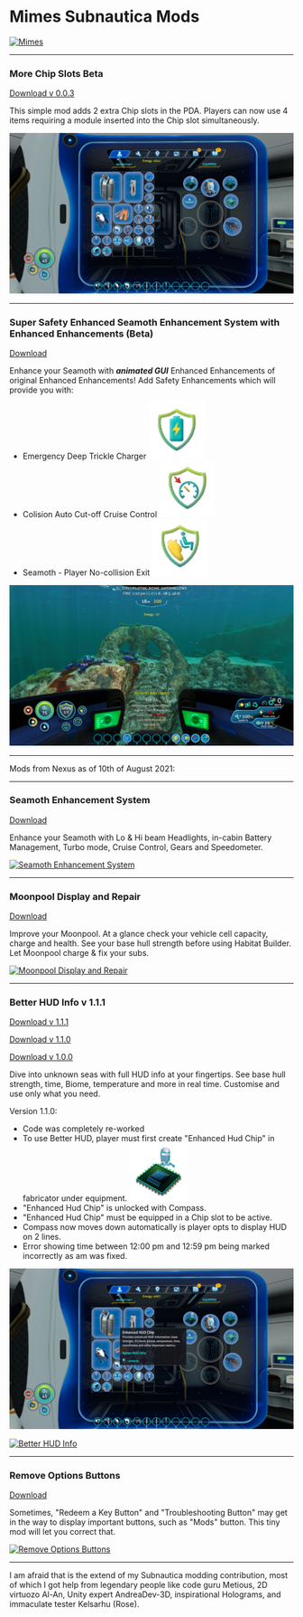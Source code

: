 
# Mimes Subnautica Mods
[![Mimes](https://forums.nexusmods.com/uploads/profile/photo-thumb-437899.jpg?r_=1608813554 "Mimes")](https://forums.nexusmods.com/uploads/profile/photo-thumb-437899.jpg?r_=1608813554 "Mimes")


------------

### More Chip Slots Beta

[Download v 0.0.3](https://github.com/Mimes-Pes/MimesSubnauticaMods/blob/main/MoreChipSlots-0.0.3.zip "Download")

This simple mod adds 2 extra Chip slots in the PDA. Players can now use 4 items requiring a module inserted into the Chip slot simultaneously.

[![MoreChipSlots-Beta](https://github.com/Mimes-Pes/MimesSubnauticaMods/blob/main/MoreChipSlots-Beta.png?raw=true "MoreChipSlots-Beta")](https://github.com/Mimes-Pes/MimesSubnauticaMods/blob/main/MoreChipSlots-Beta.png?raw=true "MoreChipSlots-Beta")

------------
### Super Safety Enhanced Seamoth Enhancement System with Enhanced Enhancements (Beta)
[Download](https://github.com/Mimes-Pes/MimesSubnauticaMods/blob/main/SeamothEnhancementSystem-0.9.3.zip "Download")

Enhance your Seamoth with ***animated GUI*** Enhanced Enhancements of original Enhanced Enhancements! Add Safety Enhancements which will provide you with:
- Emergency Deep Trickle Charger [![Deep Trickle Charger](https://github.com/Mimes-Pes/MimesSubnauticaMods/blob/main/safety_charger_on_100x100.png?raw=true "Deep Trickle Charger")](https://github.com/Mimes-Pes/MimesSubnauticaMods/blob/main/safety_charger_on_100x100.png?raw=true "Deep Trickle Charger")
- Colision Auto Cut-off Cruise Control [![Auto Cut-off Cruise Control](https://github.com/Mimes-Pes/MimesSubnauticaMods/blob/main/safety_cruise_yes_100x100.png?raw=true "Auto Cut-off Cruise Control")](https://github.com/Mimes-Pes/MimesSubnauticaMods/blob/main/safety_cruise_yes_100x100.png?raw=true "Auto Cut-off Cruise Control")
- Seamoth - Player No-collision Exit [![No-collision Exit ](https://github.com/Mimes-Pes/MimesSubnauticaMods/blob/main/safety_eject_yes_100x100.png?raw=true "No-collision Exit ")](https://github.com/Mimes-Pes/MimesSubnauticaMods/blob/main/safety_eject_yes_100x100.png?raw=true "No-collision Exit ")

[![Super Safety Enhanced Seamoth Enhancement System with Enhanced Enhancements Beta](https://github.com/Mimes-Pes/MimesSubnauticaMods/blob/main/SafetySeamothEnhancementSystem.png?raw=true "Super Safety Enhanced Seamoth Enhancement System with Enhanced Enhancements Beta")](https://github.com/Mimes-Pes/MimesSubnauticaMods/blob/main/SafetySeamothEnhancementSystem.png?raw=true "Super Safety Enhanced Seamoth Enhancement System with Enhanced Enhancements Beta")


------------

Mods from Nexus as of 10th of August 2021:

------------


### Seamoth Enhancement System
[Download](https://github.com/Mimes-Pes/MimesSubnauticaMods/blob/main/SeamothEnhancementSystem.zip "Download")

Enhance your Seamoth with Lo & Hi beam Headlights, in-cabin Battery Management, Turbo mode, Cruise Control, Gears and Speedometer.

[![Seamoth Enhancement System](https://staticdelivery.nexusmods.com/mods/1155/images/717/717-1617966280-1962023812.png "Seamoth Enhancement System")](https://staticdelivery.nexusmods.com/mods/1155/images/717/717-1617966280-1962023812.png "Seamoth Enhancement System")

------------


### Moonpool Display and Repair
[Download](https://github.com/Mimes-Pes/MimesSubnauticaMods/blob/main/MoonpoolDisplayRepair.zip "Download")

Improve your Moonpool. At a glance check your vehicle cell capacity, charge and health. See your base hull strength before using Habitat Builder. Let Moonpool charge & fix your subs.

[![Moonpool Display and Repair](https://staticdelivery.nexusmods.com/mods/1155/images/628/628-1609163475-1928385286.png "Moonpool Display and Repair")](https://staticdelivery.nexusmods.com/mods/1155/images/628/628-1609163475-1928385286.png "Moonpool Display and Repair")

------------

### Better HUD Info v 1.1.1
[Download v 1.1.1](https://github.com/Mimes-Pes/MimesSubnauticaMods/blob/main/BetterHUDInfo-1.1.1.zip "Download v 1.1.1")

[Download v 1.1.0](https://github.com/Mimes-Pes/MimesSubnauticaMods/blob/main/BetterHUDInfo-1.1.0.zip "Download v 1.1.0")

[Download v 1.0.0](https://github.com/Mimes-Pes/MimesSubnauticaMods/blob/main/BetterHUDInfo.zip "Download")

Dive into unknown seas with full HUD info at your fingertips. See base hull strength, time, Biome, temperature and more in real time. Customise and use only what you need.

Version 1.1.0:
- Code was completely re-worked
- To use Better HUD, player must first create "Enhanced Hud Chip" in fabricator under equipment. [![Enhanced HUD Chip](https://github.com/Mimes-Pes/MimesSubnauticaMods/blob/main/EnhancedHUDChip.png?raw=true "Enhanced HUD Chip")](https://github.com/Mimes-Pes/MimesSubnauticaMods/blob/main/EnhancedHUDChip.png?raw=true "Enhanced HUD Chip")
- "Enhanced Hud Chip" is unlocked with Compass.
- "Enhanced Hud Chip" must be equipped in a Chip slot to be active.
- Compass now moves down automatically is player opts to display HUD on 2 lines.
- Error showing time between 12:00 pm and 12:59 pm being marked incorrectly as am was fixed.

[![BetterHUDInfo Chip](https://github.com/Mimes-Pes/MimesSubnauticaMods/blob/main/BetterHUDInfo-Chip.png?raw=true "BetterHUDInfo Chip")](https://github.com/Mimes-Pes/MimesSubnauticaMods/blob/main/BetterHUDInfo-Chip.png?raw=true "BetterHUDInfo Chip")

[![Better HUD Info](https://staticdelivery.nexusmods.com/mods/1155/images/631/631-1609401786-1521386950.png "Better HUD Info")](https://staticdelivery.nexusmods.com/mods/1155/images/631/631-1609401786-1521386950.png "Better HUD Info")

------------

### Remove Options Buttons
[Download](https://github.com/Mimes-Pes/MimesSubnauticaMods/blob/main/RemoveOptionsButtons.zip "Download")

Sometimes, "Redeem a Key Button" and "Troubleshooting Button" may get in the way to display important buttons, such as "Mods" button. This tiny mod will let you correct that.

[![Remove Options Buttons](https://staticdelivery.nexusmods.com/mods/1155/images/614/614-1608184216-1128578163.png "Remove Options Buttons")](https://staticdelivery.nexusmods.com/mods/1155/images/614/614-1608184216-1128578163.png "Remove Options Buttons")

------------

I am afraid that is the extend of my Subnautica modding contribution, most of which I got help from legendary people like code guru Metious, 2D virtuozo Al-An, Unity expert AndreaDev-3D, inspirational Holograms, and immaculate tester Kelsarhu (Rose).
